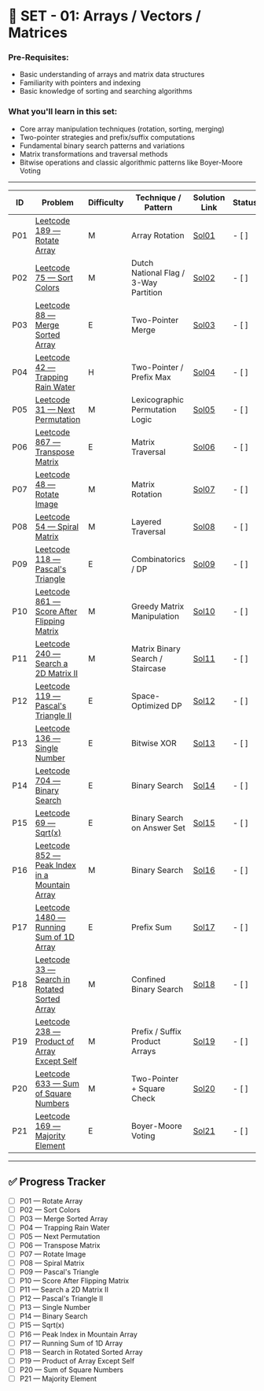 # 🧮 SET - 01: Arrays / Vectors / Matrices

### Pre-Requisites:

- Basic understanding of arrays and matrix data structures
- Familiarity with pointers and indexing
- Basic knowledge of sorting and searching algorithms

### What you'll learn in this set:

- Core array manipulation techniques (rotation, sorting, merging)
- Two-pointer strategies and prefix/suffix computations
- Fundamental binary search patterns and variations
- Matrix transformations and traversal methods
- Bitwise operations and classic algorithmic patterns like Boyer-Moore Voting

---

| ID  | Problem                                                                                                                    | Difficulty | Technique / Pattern                   | Solution Link          | Status |
| --- | -------------------------------------------------------------------------------------------------------------------------- | ---------- | ------------------------------------- | ---------------------- | ------ |
| P01 | [Leetcode 189 — Rotate Array](https://leetcode.com/problems/rotate-array/description/)                                     | M          | Array Rotation                        | [Sol01](Sols/Sol01.md) | - [ ]  |
| P02 | [Leetcode 75 — Sort Colors](https://leetcode.com/problems/sort-colors/description/)                                        | M          | Dutch National Flag / 3-Way Partition | [Sol02](Sols/Sol02.md) | - [ ]  |
| P03 | [Leetcode 88 — Merge Sorted Array](https://leetcode.com/problems/merge-sorted-array/description/)                          | E          | Two-Pointer Merge                     | [Sol03](Sols/Sol03.md) | - [ ]  |
| P04 | [Leetcode 42 — Trapping Rain Water](https://leetcode.com/problems/trapping-rain-water/description/)                        | H          | Two-Pointer / Prefix Max              | [Sol04](Sols/Sol04.md) | - [ ]  |
| P05 | [Leetcode 31 — Next Permutation](https://leetcode.com/problems/next-permutation/description/)                              | M          | Lexicographic Permutation Logic       | [Sol05](Sols/Sol05.md) | - [ ]  |
| P06 | [Leetcode 867 — Transpose Matrix](https://leetcode.com/problems/transpose-matrix/description/)                             | E          | Matrix Traversal                      | [Sol06](Sols/Sol06.md) | - [ ]  |
| P07 | [Leetcode 48 — Rotate Image](https://leetcode.com/problems/rotate-image/description/)                                      | M          | Matrix Rotation                       | [Sol07](Sols/Sol07.md) | - [ ]  |
| P08 | [Leetcode 54 — Spiral Matrix](https://leetcode.com/problems/spiral-matrix/description/)                                    | M          | Layered Traversal                     | [Sol08](Sols/Sol08.md) | - [ ]  |
| P09 | [Leetcode 118 — Pascal's Triangle](https://leetcode.com/problems/pascals-triangle/)                                        | E          | Combinatorics / DP                    | [Sol09](Sols/Sol09.md) | - [ ]  |
| P10 | [Leetcode 861 — Score After Flipping Matrix](https://leetcode.com/problems/score-after-flipping-matrix/description/)       | M          | Greedy Matrix Manipulation            | [Sol10](Sols/Sol10.md) | - [ ]  |
| P11 | [Leetcode 240 — Search a 2D Matrix II](https://leetcode.com/problems/search-a-2d-matrix-ii/description/)                   | M          | Matrix Binary Search / Staircase      | [Sol11](Sols/Sol11.md) | - [ ]  |
| P12 | [Leetcode 119 — Pascal's Triangle II](https://leetcode.com/problems/pascals-triangle-ii/description/)                      | E          | Space-Optimized DP                    | [Sol12](Sols/Sol12.md) | - [ ]  |
| P13 | [Leetcode 136 — Single Number](https://leetcode.com/problems/single-number/description/)                                   | E          | Bitwise XOR                           | [Sol13](Sols/Sol13.md) | - [ ]  |
| P14 | [Leetcode 704 — Binary Search](https://leetcode.com/problems/binary-search/description/)                                   | E          | Binary Search                         | [Sol14](Sols/Sol14.md) | - [ ]  |
| P15 | [Leetcode 69 — Sqrt(x)](https://leetcode.com/problems/sqrtx/description/)                                                  | E          | Binary Search on Answer Set           | [Sol15](Sols/Sol15.md) | - [ ]  |
| P16 | [Leetcode 852 — Peak Index in a Mountain Array](https://leetcode.com/problems/peak-index-in-a-mountain-array/description/) | M          | Binary Search                         | [Sol16](Sols/Sol16.md) | - [ ]  |
| P17 | [Leetcode 1480 — Running Sum of 1D Array](https://leetcode.com/problems/running-sum-of-1d-array/description/)              | E          | Prefix Sum                            | [Sol17](Sols/Sol17.md) | - [ ]  |
| P18 | [Leetcode 33 — Search in Rotated Sorted Array](https://leetcode.com/problems/search-in-rotated-sorted-array/description/)  | M          | Confined Binary Search                | [Sol18](Sols/Sol18.md) | - [ ]  |
| P19 | [Leetcode 238 — Product of Array Except Self](https://leetcode.com/problems/product-of-array-except-self/description/)     | M          | Prefix / Suffix Product Arrays        | [Sol19](Sols/Sol19.md) | - [ ]  |
| P20 | [Leetcode 633 — Sum of Square Numbers](https://leetcode.com/problems/sum-of-square-numbers/description/)                   | M          | Two-Pointer + Square Check            | [Sol20](Sols/Sol20.md) | - [ ]  |
| P21 | [Leetcode 169 — Majority Element](https://leetcode.com/problems/majority-element/description/)                             | E          | Boyer-Moore Voting                    | [Sol21](Sols/Sol21.md) | - [ ]  |

---

## ✅ Progress Tracker

- [ ] P01 — Rotate Array
- [ ] P02 — Sort Colors
- [ ] P03 — Merge Sorted Array
- [ ] P04 — Trapping Rain Water
- [ ] P05 — Next Permutation
- [ ] P06 — Transpose Matrix
- [ ] P07 — Rotate Image
- [ ] P08 — Spiral Matrix
- [ ] P09 — Pascal's Triangle
- [ ] P10 — Score After Flipping Matrix
- [ ] P11 — Search a 2D Matrix II
- [ ] P12 — Pascal's Triangle II
- [ ] P13 — Single Number
- [ ] P14 — Binary Search
- [ ] P15 — Sqrt(x)
- [ ] P16 — Peak Index in Mountain Array
- [ ] P17 — Running Sum of 1D Array
- [ ] P18 — Search in Rotated Sorted Array
- [ ] P19 — Product of Array Except Self
- [ ] P20 — Sum of Square Numbers
- [ ] P21 — Majority Element
